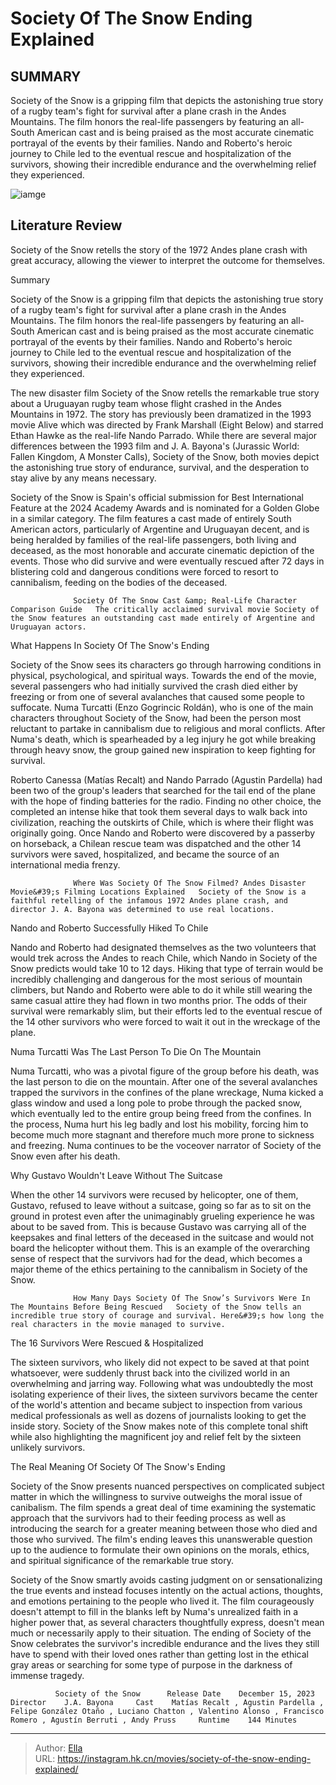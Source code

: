 # Society Of The Snow Ending Explained


## SUMMARY 



  Society of the Snow is a gripping film that depicts the astonishing true story of a rugby team&#39;s fight for survival after a plane crash in the Andes Mountains.   The film honors the real-life passengers by featuring an all-South American cast and is being praised as the most accurate cinematic portrayal of the events by their families.   Nando and Roberto&#39;s heroic journey to Chile led to the eventual rescue and hospitalization of the survivors, showing their incredible endurance and the overwhelming relief they experienced.  

![iamge](https://static1.srcdn.com/wordpress/wp-content/uploads/2024/01/society-of-the-snow-ending-explained.jpg)

## Literature Review

Society of the Snow retells the story of the 1972 Andes plane crash with great accuracy, allowing the viewer to interpret the outcome for themselves.





Summary

  Society of the Snow is a gripping film that depicts the astonishing true story of a rugby team&#39;s fight for survival after a plane crash in the Andes Mountains.   The film honors the real-life passengers by featuring an all-South American cast and is being praised as the most accurate cinematic portrayal of the events by their families.   Nando and Roberto&#39;s heroic journey to Chile led to the eventual rescue and hospitalization of the survivors, showing their incredible endurance and the overwhelming relief they experienced.  







The new disaster film Society of the Snow retells the remarkable true story about a Uruguayan rugby team whose flight crashed in the Andes Mountains in 1972. The story has previously been dramatized in the 1993 movie Alive which was directed by Frank Marshall (Eight Below) and starred Ethan Hawke as the real-life Nando Parrado. While there are several major differences between the 1993 film and J. A. Bayona&#39;s (Jurassic World: Fallen Kingdom, A Monster Calls), Society of the Snow, both movies depict the astonishing true story of endurance, survival, and the desperation to stay alive by any means necessary.

Society of the Snow is Spain&#39;s official submission for Best International Feature at the 2024 Academy Awards and is nominated for a Golden Globe in a similar category. The film features a cast made of entirely South American actors, particularly of Argentine and Uruguayan decent, and is being heralded by families of the real-life passengers, both living and deceased, as the most honorable and accurate cinematic depiction of the events. Those who did survive and were eventually rescued after 72 days in blistering cold and dangerous conditions were forced to resort to cannibalism, feeding on the bodies of the deceased.




                  Society Of The Snow Cast &amp; Real-Life Character Comparison Guide   The critically acclaimed survival movie Society of the Snow features an outstanding cast made entirely of Argentine and Uruguayan actors.   


 What Happens In Society Of The Snow&#39;s Ending 
          

Society of the Snow sees its characters go through harrowing conditions in physical, psychological, and spiritual ways. Towards the end of the movie, several passengers who had initially survived the crash died either by freezing or from one of several avalanches that caused some people to suffocate. Numa Turcatti (Enzo Gogrincic Roldán), who is one of the main characters throughout Society of the Snow, had been the person most reluctant to partake in cannibalism due to religious and moral conflicts. After Numa&#39;s death, which is spearheaded by a leg injury he got while breaking through heavy snow, the group gained new inspiration to keep fighting for survival.




Roberto Canessa (Matías Recalt) and Nando Parrado (Agustin Pardella) had been two of the group&#39;s leaders that searched for the tail end of the plane with the hope of finding batteries for the radio. Finding no other choice, the completed an intense hike that took them several days to walk back into civilization, reaching the outskirts of Chile, which is where their flight was originally going. Once Nando and Roberto were discovered by a passerby on horseback, a Chilean rescue team was dispatched and the other 14 survivors were saved, hospitalized, and became the source of an international media frenzy.

                  Where Was Society Of The Snow Filmed? Andes Disaster Movie&#39;s Filming Locations Explained   Society of the Snow is a faithful retelling of the infamous 1972 Andes plane crash, and director J. A. Bayona was determined to use real locations.    



 Nando and Roberto Successfully Hiked To Chile 
          




Nando and Roberto had designated themselves as the two volunteers that would trek across the Andes to reach Chile, which Nando in Society of the Snow predicts would take 10 to 12 days. Hiking that type of terrain would be incredibly challenging and dangerous for the most serious of mountain climbers, but Nando and Roberto were able to do it while still wearing the same casual attire they had flown in two months prior. The odds of their survival were remarkably slim, but their efforts led to the eventual rescue of the 14 other survivors who were forced to wait it out in the wreckage of the plane.



 Numa Turcatti Was The Last Person To Die On The Mountain 
          

Numa Turcatti, who was a pivotal figure of the group before his death, was the last person to die on the mountain. After one of the several avalanches trapped the survivors in the confines of the plane wreckage, Numa kicked a glass window and used a long pole to probe through the packed snow, which eventually led to the entire group being freed from the confines. In the process, Numa hurt his leg badly and lost his mobility, forcing him to become much more stagnant and therefore much more prone to sickness and freezing. Numa continues to be the voceover narrator of Society of the Snow even after his death.






 Why Gustavo Wouldn&#39;t Leave Without The Suitcase 
          

When the other 14 survivors were recused by helicopter, one of them, Gustavo, refused to leave without a suitcase, going so far as to sit on the ground in protest even after the unimaginably grueling experience he was about to be saved from. This is because Gustavo was carrying all of the keepsakes and final letters of the deceased in the suitcase and would not board the helicopter without them. This is an example of the overarching sense of respect that the survivors had for the dead, which becomes a major theme of the ethics pertaining to the cannibalism in Society of the Snow.

                  How Many Days Society Of The Snow’s Survivors Were In The Mountains Before Being Rescued   Society of the Snow tells an incredible true story of courage and survival. Here&#39;s how long the real characters in the movie managed to survive.   






 The 16 Survivors Were Rescued &amp; Hospitalized 
          

The sixteen survivors, who likely did not expect to be saved at that point whatsoever, were suddenly thrust back into the civilized world in an overwhelming and jarring way. Following what was undoubtedly the most isolating experience of their lives, the sixteen survivors became the center of the world&#39;s attention and became subject to inspection from various medical professionals as well as dozens of journalists looking to get the inside story. Society of the Snow makes note of this complete tonal shift while also highlighting the magnificent joy and relief felt by the sixteen unlikely survivors.



 The Real Meaning Of Society Of The Snow&#39;s Ending 
         




Society of the Snow presents nuanced perspectives on complicated subject matter in which the willingness to survive outweighs the moral issue of canibalism. The film spends a great deal of time examining the systematic approach that the survivors had to their feeding process as well as introducing the search for a greater meaning between those who died and those who survived. The film&#39;s ending leaves this unanswerable question up to the audience to formulate their own opinions on the morals, ethics, and spiritual significance of the remarkable true story.

Society of the Snow smartly avoids casting judgment on or sensationalizing the true events and instead focuses intently on the actual actions, thoughts, and emotions pertaining to the people who lived it. The film courageously doesn&#39;t attempt to fill in the blanks left by Numa&#39;s unrealized faith in a higher power that, as several characters thoughtfully express, doesn&#39;t mean much or necessarily apply to their situation. The ending of Society of the Snow celebrates the survivor&#39;s incredible endurance and the lives they still have to spend with their loved ones rather than getting lost in the ethical gray areas or searching for some type of purpose in the darkness of immense tragedy.




              Society of the Snow      Release Date    December 15, 2023     Director    J.A. Bayona     Cast    Matías Recalt , Agustin Pardella , Felipe González Otaño , Luciano Chatton , Valentino Alonso , Francisco Romero , Agustín Berruti , Andy Pruss     Runtime    144 Minutes      


---

> Author: [Ella](https://instagram.hk.cn/)  
> URL: https://instagram.hk.cn/movies/society-of-the-snow-ending-explained/  

